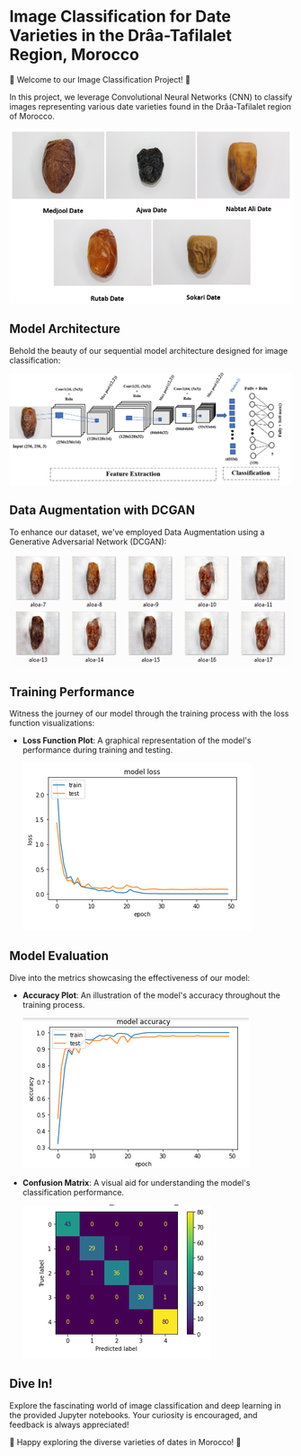 # Image Classification for Date Varieties in the Drâa-Tafilalet Region, Morocco

🌴 Welcome to our Image Classification Project! 🌴

In this project, we leverage Convolutional Neural Networks (CNN) to classify images representing various date varieties found in the Drâa-Tafilalet region of Morocco.

![Different Types of Dates](images/dateImage.png)

## Model Architecture

Behold the beauty of our sequential model architecture designed for image classification:

![Architecture of Model](images/ArchitectureDeModel.png)

## Data Augmentation with DCGAN

To enhance our dataset, we've employed Data Augmentation using a Generative Adversarial Network (DCGAN):

![Example Data Augmented](images/GAN.png)

## Training Performance

Witness the journey of our model through the training process with the loss function visualizations:

- **Loss Function Plot**: A graphical representation of the model's performance during training and testing.

  ![Loss Function](images/loss.png)

## Model Evaluation

Dive into the metrics showcasing the effectiveness of our model:

- **Accuracy Plot**: An illustration of the model's accuracy throughout the training process.

  ![Accuracy of the Model](images/modelAccuracy.png)

- **Confusion Matrix**: A visual aid for understanding the model's classification performance.

  ![Confusion Matrix](images/CM.png)

## Dive In!

Explore the fascinating world of image classification and deep learning in the provided Jupyter notebooks. Your curiosity is encouraged, and feedback is always appreciated!

🌴 Happy exploring the diverse varieties of dates in Morocco! 🌴
